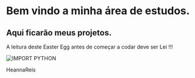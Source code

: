 # Bem vindo a minha área de estudos.

## Aqui ficarão meus projetos.

A leitura deste Easter Egg antes de começar a codar deve ser Lei !!!

  <img align="center" alt="IMPORT PYTHON" src="https://qph.fs.quoracdn.net/main-qimg-0b1249efd05cc0db278ad682365b8244"/>
  
  
HeannaReis

